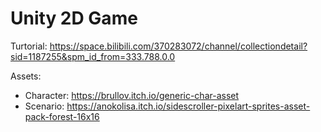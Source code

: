 # Unity 2D Game

Turtorial: https://space.bilibili.com/370283072/channel/collectiondetail?sid=1187255&spm_id_from=333.788.0.0

Assets:
* Character: https://brullov.itch.io/generic-char-asset
* Scenario: https://anokolisa.itch.io/sidescroller-pixelart-sprites-asset-pack-forest-16x16
